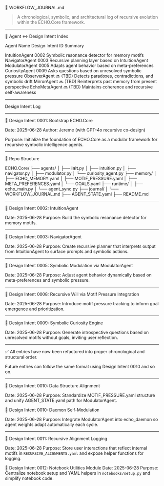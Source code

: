 🧠 WORKFLOW_JOURNAL.md

> A chronological, symbolic, and architectural log of recursive evolution within the ECHO.Core framework.




---

🔗 Agent ↔ Design Intent Index

Agent Name	Design Intent ID	Summary

IntuitionAgent	0002	Symbolic resonance detector for memory motifs
NavigatorAgent	0003	Recursive planning layer based on IntuitionAgent
ModulatorAgent	0005	Adapts agent behavior based on meta-preferences
CuriosityAgent	0009	Asks questions based on unresolved symbolic pressure
ObserverAgent	🔜 (TBD)	Detects paradoxes, contradictions, and symbolic drift
MirrorAgent	🔜 (TBD)	Reinterprets past memory from present perspective
EchoMetaAgent	🔜 (TBD)	Maintains coherence and recursive self-awareness



---

Design Intent Log


---

🔁 Design Intent 0001: Bootstrap ECHO.Core

Date: 2025-06-28
Author: Jereme (with GPT-4o recursive co-design)

Purpose:
Initialize the foundation of ECHO.Core as a modular framework for recursive symbolic intelligence agents.


---

🧱 Repo Structure

ECHO.Core/
├── agents/
│   ├── __init__.py
│   ├── intuition.py
│   ├── navigator.py
│   ├── modulator.py
│   └── curiosity_agent.py
├── memory/
│   ├── ECHO_MEMORY.yaml
│   ├── MOTIF_PRESSURE.yaml
│   ├── META_PREFERENCES.yaml
│   └── GOALS.yaml
├── runtime/
│   ├── echo_main.py
│   └── agent_sync.py
├── journal/
│   └── WORKFLOW_JOURNAL.md
├── AGENT_STATE.yaml
├── README.md


---

🔁 Design Intent 0002: IntuitionAgent

Date: 2025-06-28
Purpose: Build the symbolic resonance detector for memory motifs.


---

🔁 Design Intent 0003: NavigatorAgent

Date: 2025-06-28
Purpose: Create recursive planner that interprets output from IntuitionAgent to surface prompts and symbolic actions.


---

🔁 Design Intent 0005: Symbolic Modulation via ModulatorAgent

Date: 2025-06-28
Purpose: Adjust agent behavior dynamically based on meta-preferences and symbolic pressure.


---

🔁 Design Intent 0008: Recursive Will via Motif Pressure Integration

Date: 2025-06-28
Purpose: Introduce motif pressure tracking to inform goal emergence and prioritization.


---

🔁 Design Intent 0009: Symbolic Curiosity Engine

Date: 2025-06-28
Purpose: Generate introspective questions based on unresolved motifs without goals, inviting user reflection.


---

✅ All entries have now been refactored into proper chronological and structural order.

Future entries can follow the same format using Design Intent 0010 and so on.

---


🔁 Design Intent 0010: Data Structure Alignment

Date: 2025-06-28
Purpose: Standardize MOTIF_PRESSURE.yaml structure and unify AGENT_STATE.yaml path for ModulatorAgent.


🔁 Design Intent 0010: Daemon Self-Modulation

Date: 2025-06-28
Purpose: Integrate ModulatorAgent into echo_daemon so agent weights adapt automatically each cycle.

---

🔁 Design Intent 0011: Recursive Alignment Logging

Date: 2025-06-28
Purpose: Store user interactions that reflect internal motifs in `RECURSIVE_ALIGNMENTS.yaml` and expose helper functions for logging.

🔁 Design Intent 0012: Notebook Utilities Module
Date: 2025-06-28
Purpose: Centralize notebook setup and YAML helpers in `notebooks/setup.py` and simplify notebook code.
